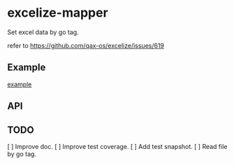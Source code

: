 # excelize-mapper

Set excel data by go tag.

refer to <https://github.com/qax-os/excelize/issues/619>

## Example

[example](./example/)

## API

## TODO

[ ] Improve doc.
[ ] Improve test coverage.
[ ] Add test snapshot.
[ ] Read file by go tag.
